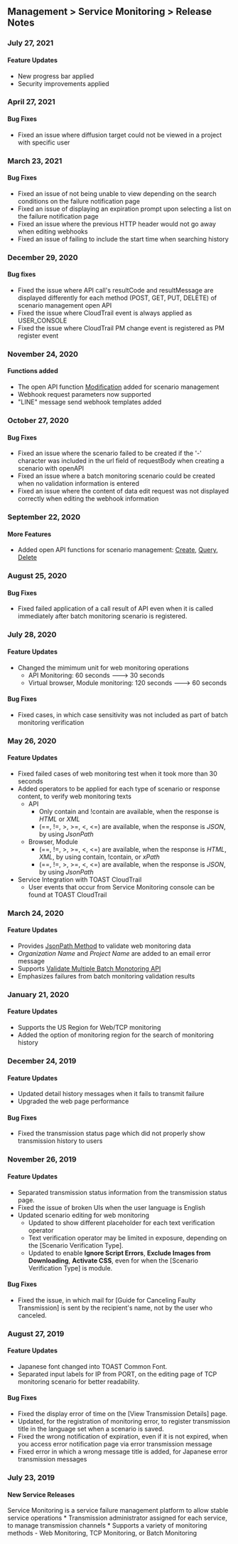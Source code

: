 ## Management > Service Monitoring > Release Notes

### July 27, 2021

#### Feature Updates
* New progress bar applied
* Security improvements applied

### April 27, 2021

#### Bug Fixes
* Fixed an issue where diffusion target could not be viewed in a project with specific user


### March 23, 2021

#### Bug Fixes
* Fixed an issue of not being unable to view depending on the search conditions on the failure notification page
* Fixed an issue of displaying an expiration prompt upon selecting a list on the failure notification page
* Fixed an issue where the previous HTTP header would not go away when editing webhooks
* Fixed an issue of failing to include the start time when searching history


### December 29, 2020

#### Bug fixes

* Fixed the issue where API call's resultCode and resultMessage are displayed differently for each method (POST, GET, PUT, DELETE) of scenario management open API
* Fixed the issue where CloudTrail event is always applied as USER_CONSOLE
* Fixed the issue where CloudTrail PM change event is registered as PM register event


###  November 24, 2020

####  Functions added
*  The open API function [Modification](/Management/Service%20Monitoring/ko/api-guide/#_8) added for scenario management
*  Webhook request parameters now supported
*  "LINE" message send webhook templates added


### October 27, 2020

#### Bug Fixes
* Fixed an issue where the scenario failed to be created if the '-' character was included in the url field of requestBody when creating a scenario with openAPI
* Fixed an issue where a batch monitoring scenario could be created when no validation information is entered
* Fixed an issue where the content of data edit request was not displayed correctly when editing the webhook information


### September 22, 2020

#### More Features
* Added open API functions for scenario management: [Create](/Management/Service%20Monitoring/ko/api-guide/#_8), [Query](/Management/Service%20Monitoring/ko/api-guide/#_19), [Delete](/Management/Service%20Monitoring/ko/api-guide/#_25)

### August 25, 2020

#### Bug Fixes
* Fixed failed application of a call result of API even when it is called immediately after batch monitoring scenario is registered. 

### July 28, 2020

#### Feature Updates 
* Changed the mimimum unit for web monitoring operations
  * API Monitoring: 60 seconds ---> 30 seconds 
  * Virtual browser, Module monitoring: 120 seconds ---> 60 seconds

#### Bug Fixes
* Fixed cases, in which case sensitivity was not included as part of batch monitoring verification  

### May 26, 2020 

#### Feature Updates 
* Fixed failed cases of web monitoring test when it took more than 30 seconds 
* Added operators to be applied for each type of scenario or response content, to verify web monitoring texts
  * API
    * Only contain and !contain are available, when the response is _HTML_ or _XML_  
    * (==, !=, >, >=, <, <=) are available, when the response is _JSON_, by using _JsonPath_ 
  * Browser, Module
    * (==, !=, >, >=, <, <=) are available, when the response is _HTML_, _XML_, by using contain, !contain, or _xPath_
    * (==, !=, >, >=, <, <=) are available, when the response is _JSON_, by using _JsonPath_
* Service Integration with TOAST CloudTrail 
  * User events that occur from Service Monitoring console can be found at TOAST CloudTrail 


### March 24, 2020

#### Feature Updates 
* Provides [JsonPath Method](/ko/Management/Service%20Monitoring/ko/console-guide/#_9) to validate web monitoring data
* _Organization Name_ and _Project Name_ are added to an email error message
* Supports [Validate Multiple Batch Monotoring API](/ko/Management/Service%20Monitoring/ko/api-guide/) 
* Emphasizes failures from batch monitoring validation results 

### January 21, 2020

#### Feature Updates
* Supports the US Region for Web/TCP monitoring 
* Added the option of monitoring region for the search of monitoring history

### December 24, 2019

#### Feature Updates
* Updated detail history messages when it fails to transmit failure 
* Upgraded the web page performance

#### Bug Fixes
* Fixed the transmission status page which did not properly show transmission history to users 

### November 26, 2019

#### Feature Updates
* Separated transmission status information from the transmission status page. 
* Fixed the issue of broken UIs when the user language is English 
* Updated scenario editing for web monitoring 
  * Updated to show different placeholder for each text verification operator 
  * Text verification operator may be limited in exposure, depending on the [Scenario Verification Type].
  * Updated to enable **Ignore Script Errors**, **Exclude Images from Downloading**, **Activate CSS**, even for when the [Scenario Verification Type] is module. 

#### Bug Fixes  
* Fixed the issue, in which mail for [Guide for Canceling Faulty Transmission] is sent by the recipient's name, not by the user who canceled.


### August 27, 2019

#### Feature Updates
* Japanese font changed into TOAST Common Font.
* Separated input labels for IP from PORT, on the editing page of TCP monitoring scenario for better readability.

#### Bug Fixes
* Fixed the display error of time on the [View Transmission Details] page.
* Updated, for the registration of monitoring error, to register transmission title in the language set when a scenario is saved.
* Fixed the wrong notification of expiration, even if it is not expired, when you access error notification page via error transmission message
* Fixed error in which a wrong message title is added, for Japanese error transmission messages

### July 23, 2019

#### New Service Releases
Service Monitoring is a service failure management platform to allow stable service operations
	* Transmission administrator assigned for each service, to manage transmission channels
	* Supports a variety of monitoring methods - Web Monitoring, TCP Monitoring, or Batch Monitoring
